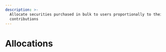 ```yaml
---
description: >-
  Allocate securities purchased in bulk to users proportionally to their
  contributions
---
```


# Allocations

